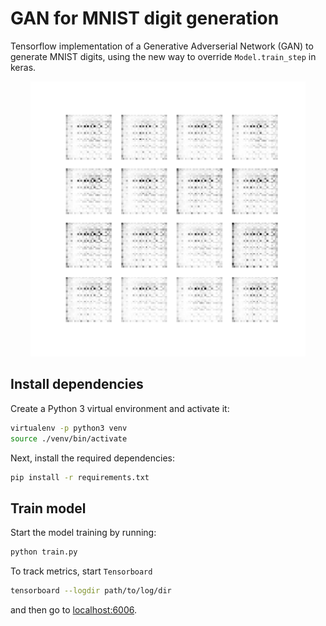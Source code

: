 # GAN for MNIST digit generation

Tensorflow implementation of a Generative Adverserial Network (GAN) to
generate MNIST digits, using the new way to override `Model.train_step` in keras.

<p align="center">
    <img src="mnist-gan.gif" height="440px">
</p>

## Install dependencies

Create a Python 3 virtual environment and activate it:

```bash
virtualenv -p python3 venv
source ./venv/bin/activate
```

Next, install the required dependencies:

```bash
pip install -r requirements.txt
```

## Train model

Start the model training by running:

```bash
python train.py
```

To track metrics, start `Tensorboard`

```bash
tensorboard --logdir path/to/log/dir
```

and then go to [localhost:6006](localhost:6006).
